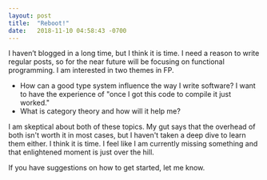 ```yaml
---
layout: post
title:  "Reboot!"
date:   2018-11-10 04:58:43 -0700
---
```

I haven’t blogged in a long time, but I think it is time. I need a reason to write regular posts, so
for the near future will be focusing on functional programming. I am interested in two themes in FP.
 
* How can a good type system influence the way I write software? I want to have the experience of
  "once I got this code to compile it just worked."  
* What is category theory and how will it help me?

I am skeptical about both of these topics. My gut says that the overhead of both isn't worth it in
most cases, but I haven't taken a deep dive to learn them either. I think it is time. I feel like I
am currently missing something and that enlightened moment is just over the hill.

If you have suggestions on how to get started, let me know. 

